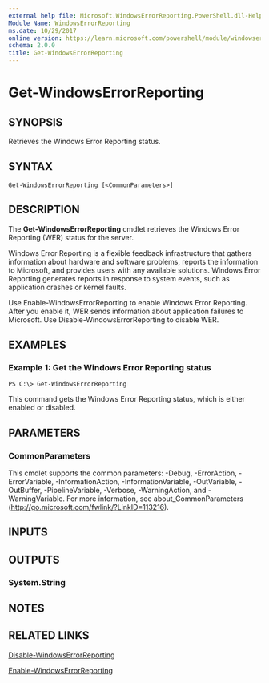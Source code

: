 ```yaml
---
external help file: Microsoft.WindowsErrorReporting.PowerShell.dll-Help.xml
Module Name: WindowsErrorReporting
ms.date: 10/29/2017
online version: https://learn.microsoft.com/powershell/module/windowserrorreporting/get-windowserrorreporting?view=windowsserver2012r2-ps&wt.mc_id=ps-gethelp
schema: 2.0.0
title: Get-WindowsErrorReporting
---
```


# Get-WindowsErrorReporting

## SYNOPSIS
Retrieves the Windows Error Reporting status.

## SYNTAX

```
Get-WindowsErrorReporting [<CommonParameters>]
```

## DESCRIPTION
The **Get-WindowsErrorReporting** cmdlet retrieves the Windows Error Reporting (WER) status for the server.

Windows Error Reporting is a flexible feedback infrastructure that gathers information about hardware and software problems, reports the information to Microsoft, and provides users with any available solutions.
Windows Error Reporting generates reports in response to system events, such as application crashes or kernel faults.

Use Enable-WindowsErrorReporting to enable Windows Error Reporting.
After you enable it, WER sends information about application failures to Microsoft.
Use Disable-WindowsErrorReporting to disable WER.

## EXAMPLES

### Example 1: Get the Windows Error Reporting status
```
PS C:\> Get-WindowsErrorReporting
```

This command gets the Windows Error Reporting status, which is either enabled or disabled.

## PARAMETERS

### CommonParameters
This cmdlet supports the common parameters: -Debug, -ErrorAction, -ErrorVariable, -InformationAction, -InformationVariable, -OutVariable, -OutBuffer, -PipelineVariable, -Verbose, -WarningAction, and -WarningVariable. For more information, see about_CommonParameters (http://go.microsoft.com/fwlink/?LinkID=113216).

## INPUTS

## OUTPUTS

### System.String

## NOTES

## RELATED LINKS

[Disable-WindowsErrorReporting](./Disable-WindowsErrorReporting.md)

[Enable-WindowsErrorReporting](./Enable-WindowsErrorReporting.md)


